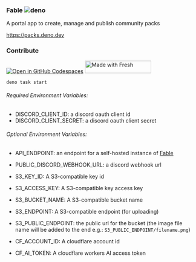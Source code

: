 ### Fable ![deno](https://github.com/fable-community/packs/actions/workflows/deno.yml/badge.svg)

A portal app to create, manage and publish community packs

<https://packs.deno.dev>

### Contribute

[![Open in GitHub Codespaces](https://github.com/codespaces/badge.svg)](https://codespaces.new/fable-community/packs)
<a href="https://fresh.deno.dev">
<img width="175" height="33" src="https://fresh.deno.dev/fresh-badge-dark.svg" alt="Made with Fresh" />
</a>

```
deno task start
```

###### Required Environment Variables:

- DISCORD_CLIENT_ID: a discord oauth client id
- DISCORD_CLIENT_SECRET: a discord oauth client secret

###### Optional Environment Variables:

- API_ENDPOINT: an endpoint for a self-hosted instance of
  [Fable](https://github.com/ker0olos/fable)
- PUBLIC_DISCORD_WEBHOOK_URL: a discord webhook url

- S3_KEY_ID: A S3-compatible key id
- S3_ACCESS_KEY: A S3-compatible key access key
- S3_BUCKET_NAME: A S3-compatible bucket name
- S3_ENDPOINT: A S3-compatible endpoint (for uploading)
- S3_PUBLIC_ENDPOINT: the public url for the bucket (the image file name will be
  added to the end e.g.: `S3_PUBLIC_ENDPOINT/filename.png`)

- CF_ACCOUNT_ID: A cloudflare account id
- CF_AI_TOKEN: A cloudflare workers AI access token

[b2]: https://www.backblaze.com/b2/cloud-storage.html
